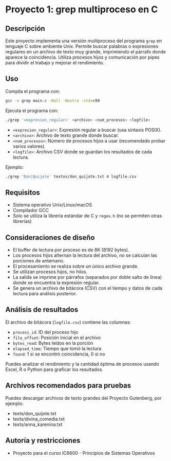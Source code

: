 # Proyecto 1: grep multiproceso en C

## Descripción
Este proyecto implementa una versión multiproceso del programa `grep` en lenguaje C sobre ambiente Unix. Permite buscar palabras o expresiones regulares en un archivo de texto muy grande, imprimiendo el párrafo donde aparece la coincidencia. Utiliza procesos hijos y comunicación por pipes para dividir el trabajo y mejorar el rendimiento.

## Uso
Compila el programa con:

```sh
gcc -o grep main.c -Wall -Wextra -std=c99
```

Ejecuta el programa con:

```sh
./grep '<expresion_regular>' <archivo> <num_procesos> <logfile>
```

- `<expresion_regular>`: Expresión regular a buscar (usa sintaxis POSIX).
- `<archivo>`: Archivo de texto grande donde buscar.
- `<num_procesos>`: Número de procesos hijos a usar (recomendado probar varios valores).
- `<logfile>`: Archivo CSV donde se guardan los resultados de cada lectura.

Ejemplo:
```sh
./grep 'Don|Quijote' textos/don_quijote.txt 4 logfile.csv
```

## Requisitos
- Sistema operativo Unix/Linux/macOS
- Compilador GCC
- Solo se utiliza la librería estándar de C y `regex.h` (no se permiten otras librerías)

## Consideraciones de diseño
- El buffer de lectura por proceso es de 8K (8192 bytes).
- Los procesos hijos alternan la lectura del archivo, no se calculan las porciones de antemano.
- El procesamiento se realiza sobre un único archivo grande.
- Se utilizan procesos hijos, no hilos.
- La salida se imprime por párrafos (separados por doble salto de línea) donde se encuentra la expresión regular.
- Se genera un archivo de bitácora (CSV) con el tiempo y datos de cada lectura para análisis posterior.

## Análisis de resultados
El archivo de bitácora (`logfile.csv`) contiene las columnas:
- `process_id`: ID del proceso hijo
- `file_offset`: Posición inicial en el archivo
- `bytes_read`: Bytes leídos en la porción
- `elapsed_time`: Tiempo que tomó la lectura
- `found`: 1 si se encontró coincidencia, 0 si no

Puedes analizar el rendimiento y la cantidad óptima de procesos usando Excel, R o Python para graficar los resultados.

## Archivos recomendados para pruebas
Puedes descargar archivos de texto grandes del Proyecto Gutenberg, por ejemplo:
- texts/don_quijote.txt
- texts/divina_comedia.txt
- texts/anna_karenina.txt

## Autoría y restricciones
- Proyecto para el curso IC6600 - Principios de Sistemas Operativos
